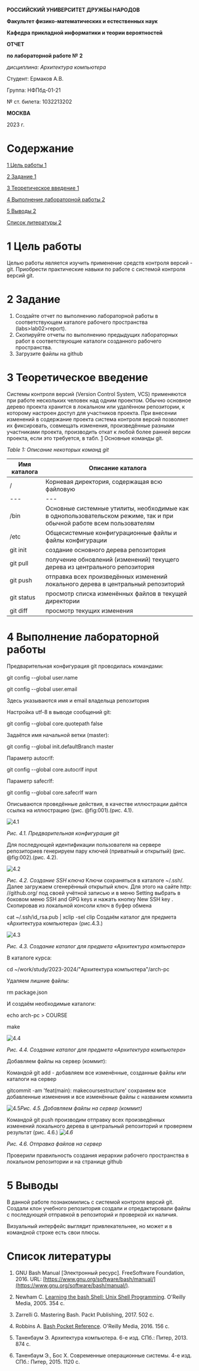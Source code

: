 **РОССИЙСКИЙ УНИВЕРСИТЕТ ДРУЖБЫ НАРОДОВ**

**Факультет физико-математических и естественных наук**

**Кафедра прикладной информатики и теории вероятностей**

**ОТЧЕТ**

**по лабораторной работе №**  **2**

_дисциплина: Архитектура компьютера_

Студент: Ермаков А.В.

Группа: НФПбд-01-21

№ ст. билета: 1032213202

**МОСКВА**

2023 г.

# Содержание

[1 Цель работы 1](#_Toc146462559)

[2 Задание 1](#_Toc146462560)

[3 Теоретическое введение 1](#_Toc146462561)

[4 Выполнение лабораторной работы 2](#_Toc146462562)

[5 Выводы 2](#_Toc146462563)

[Список литературы 2](#_Toc146462564)

# 1 Цель работы

Целью работы является изучить применение средств контроля версий - git. Приобрести практические навыки по работе с системой контроля версий git.

# 2 Задание

1. Создайте отчет по выполнению лабораторной работы в соответствующем каталоге рабочего пространства (labs\>lab02\>report).
2. Скопируйте отчеты по выполнению предыдущих лабораторных работ в соответствующие каталоги созданного рабочего пространства.
3. Загрузите файлы на github

# 3 Теоретическое введение

Системы контроля версий (Version Control System, VCS) применяются при работе нескольких человек над одним проектом. Обычно основное дерево проекта хранится в локальном или удалённом репозитории, к которому настроен доступ для участников проекта. При внесении изменений в содержание проекта система контроля версий позволяет их фиксировать, совмещать изменения, произведённые разными участниками проекта, производить откат к любой более ранней версии проекта, если это требуется, в табл. [1](#tbl:std-dir) Основные команды git.

_Table 1: Описание некоторых команд git_

| Имя каталога | Описание каталога |
| --- | --- |
| / | Корневая директория, содержащая всю файловую |
| --- | --- |
| /bin | Основные системные утилиты, необходимые как в однопользовательском режиме, так и при обычной работе всем пользователям |
| /etc | Общесистемные конфигурационные файлы и файлы конфигурации |
| git init | создание основного дерева репозитория |
| git pull | получение обновлений (изменений) текущего дерева из центрального репозитория |
| git push | отправка всех произведённых изменений локального дерева в центральный репозиторий |
| git status | просмотр списка изменённых файлов в текущей директории |
| git diff | просмотр текущих изменения |

# 4 Выполнение лабораторной работы

Предварительная конфигурация git проводилась командами:

git config --global user.name

git config --global user.email

Здесь указываются имя и email владельца репозитория

Настройка utf-8 в выводе сообщений git:

git config --global core.quotepath false

Задаётся имя начальной ветки (master):

git config --global init.defaultBranch master

Параметр autocrlf:

git config --global core.autocrlf input

Параметр safecrlf:

git config --global core.safecrlf warn

Описываются проведённые действия, в качестве иллюстрации даётся ссылка на иллюстрацию (рис. @fig:001).(рис. 4.1).

![4.1](https://github.com/vn322/study_2023-2024_arh--pc/blob/master/labs/lab02/report/image/21.png)

_Рис. 4.1. Предварительная конфигурация git_

Для последующей идентификации пользователя на сервере репозиториев генерируем пару ключей (приватный и открытый) (рис. @fig:002).(рис. 4.2).

![4.2](https://github.com/vn322/study_2023-2024_arh--pc/blob/master/labs/lab02/report/image/22.png)

_Рис. 4.2. Создание SSH ключа_
Ключи сохраняться в каталоге ~/.ssh/. Далее загружаем сгенерённый открытый ключ. Для этого на сайте http: //github.org/ под своей учётной записью и в меню Setting выбрать в боковом меню SSH and GPG keys и нажать кнопку New SSH key . Скопировав из локальной консоли ключ в буфер обмена

cat ~/.ssh/id\_rsa.pub | xclip -sel clip
 Создаём каталог для предмета «Архитектура компьютера» (рис.4.3.)

![4.3](https://github.com/vn322/study_2023-2024_arh--pc/blob/master/labs/lab02/report/image/23.png)

_Рис. 4.3. Создание каталог для предмета «Архитектура компьютера»_

В каталоге курса:

cd ~/work/study/2023-2024/"Архитектура компьютера"/arch-pc

Удаляем лишние файлы:

rm package.json

И создаём необходимые каталоги:

echo arch-pc \> COURSE

make

![4.4](https://github.com/vn322/study_2023-2024_arh--pc/blob/master/labs/lab02/report/image/24.png)

_Рис. 4.4. Создание каталог для предмета «Архитектура компьютера»_

Добавляем файлы на сервер (коммит):

Командой git add - добавляем все изменённые, созданные файлы или каталоги на сервер

gitcommit -am 'feat(main): makecoursestructure' сохраняем все добавленные изменения и все изменённые файлы с названием коммита

![4.5](https://github.com/vn322/study_2023-2024_arh--pc/blob/master/labs/lab02/report/image/25.png)_Рис. 4.5. Добавляем файлы на сервер (коммит)_

Командой git push производим отправку всех произведённых изменений локального дерева в центральный репозиторий и проверяем результат (рис. 4.6.)
 _![4.6](https://github.com/vn322/study_2023-2024_arh--pc/blob/master/labs/lab02/report/image/26.png)_

_Рис. 4.6. Отправка файлов на сервер_

Проверили правильность создания иерархии рабочего пространства в локальном репозитории и на странице github

# 5 Выводы

В данной работе познакомились с системой контроля версий git. Создали клон учебного репозитория создали и отредактировали файлы с последующей отправкой в репозиторий и проверкой их наличия.

Визуальный интерфейс выглядит привлекательнее, но может и в командной строке есть свои плюсы.

# Список литературы

1. GNU Bash Manual [Электронный ресурс]. FreeSoftware Foundation, 2016. URL: [https://www.gnu.org/software/bash/manual/](https://www.gnu.org/software/bash/manual/).

2. Newham C. [Learning the bash Shell: Unix Shell Programming](http://www.amazon.com/Learning-bash-Shell-Programming-Nutshell/dp/0596009658). O'Reilly Media, 2005. 354 с.

3. Zarrelli G. Mastering Bash. Packt Publishing, 2017. 502 с.

4. Robbins A. [Bash Pocket Reference](https://www.ncbi.nlm.nih.gov/pubmed/25246403). O'Reilly Media, 2016. 156 с.

5. Таненбаум Э. Архитектура компьютера. 6-е изд. СПб.: Питер, 2013. 874 с.

6. Таненбаум Э., Бос Х. Современные операционные системы. 4-е изд. СПб.: Питер, 2015. 1120 с.
